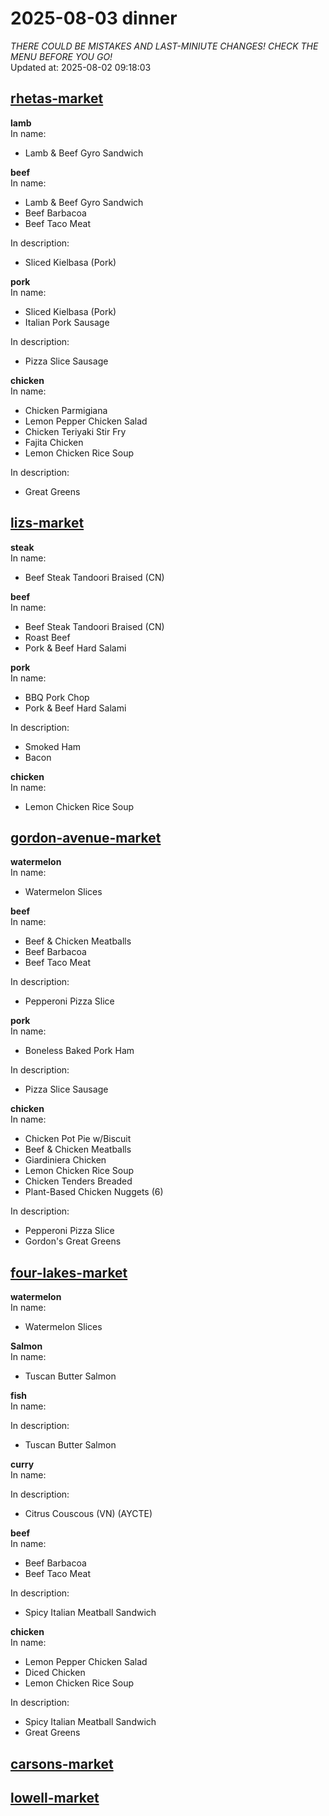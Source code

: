 # 2025-08-03 dinner  
*THERE COULD BE MISTAKES AND LAST-MINIUTE CHANGES! CHECK THE MENU BEFORE YOU GO!*  
Updated at: 2025-08-02 09:18:03  
## [rhetas-market](https://wisc-housingdining.nutrislice.com/menu/rhetas-market/dinner/2025-08-03)  
**lamb**  
In name:   
 - Lamb & Beef Gyro Sandwich  
  
**beef**  
In name:   
 - Lamb & Beef Gyro Sandwich  
 - Beef Barbacoa  
 - Beef Taco Meat  
  
In description:   
 - Sliced Kielbasa (Pork)  
  
**pork**  
In name:   
 - Sliced Kielbasa (Pork)  
 - Italian Pork Sausage  
  
In description:   
 - Pizza Slice Sausage  
  
**chicken**  
In name:   
 - Chicken Parmigiana  
 - Lemon Pepper Chicken Salad  
 - Chicken Teriyaki Stir Fry  
 - Fajita Chicken  
 - Lemon Chicken Rice Soup  
  
In description:   
 - Great Greens  
  
## [lizs-market](https://wisc-housingdining.nutrislice.com/menu/lizs-market/dinner/2025-08-03)  
**steak**  
In name:   
 - Beef Steak Tandoori Braised (CN)  
  
**beef**  
In name:   
 - Beef Steak Tandoori Braised (CN)  
 - Roast Beef  
 - Pork & Beef Hard Salami  
  
**pork**  
In name:   
 - BBQ Pork Chop  
 - Pork & Beef Hard Salami  
  
In description:   
 - Smoked Ham  
 - Bacon  
  
**chicken**  
In name:   
 - Lemon Chicken Rice Soup  
  
## [gordon-avenue-market](https://wisc-housingdining.nutrislice.com/menu/gordon-avenue-market/dinner/2025-08-03)  
**watermelon**  
In name:   
 - Watermelon Slices  
  
**beef**  
In name:   
 - Beef & Chicken Meatballs  
 - Beef Barbacoa  
 - Beef Taco Meat  
  
In description:   
 - Pepperoni Pizza Slice  
  
**pork**  
In name:   
 - Boneless Baked Pork Ham  
  
In description:   
 - Pizza Slice Sausage  
  
**chicken**  
In name:   
 - Chicken Pot Pie w/Biscuit  
 - Beef & Chicken Meatballs  
 - Giardiniera Chicken  
 - Lemon Chicken Rice Soup  
 - Chicken Tenders Breaded  
 - Plant-Based Chicken Nuggets (6)  
  
In description:   
 - Pepperoni Pizza Slice  
 - Gordon's Great Greens  
  
## [four-lakes-market](https://wisc-housingdining.nutrislice.com/menu/four-lakes-market/dinner/2025-08-03)  
**watermelon**  
In name:   
 - Watermelon Slices  
  
**Salmon**  
In name:   
 - Tuscan Butter Salmon  
  
**fish**  
In name:   
  
In description:   
 - Tuscan Butter Salmon  
  
**curry**  
In name:   
  
In description:   
 - Citrus Couscous (VN) (AYCTE)  
  
**beef**  
In name:   
 - Beef Barbacoa  
 - Beef Taco Meat  
  
In description:   
 - Spicy Italian Meatball Sandwich  
  
**chicken**  
In name:   
 - Lemon Pepper Chicken Salad  
 - Diced Chicken  
 - Lemon Chicken Rice Soup  
  
In description:   
 - Spicy Italian Meatball Sandwich  
 - Great Greens  
  
## [carsons-market](https://wisc-housingdining.nutrislice.com/menu/carsons-market/dinner/2025-08-03)  
## [lowell-market](https://wisc-housingdining.nutrislice.com/menu/lowell-market/dinner/2025-08-03)  
  
